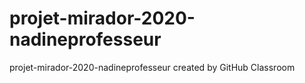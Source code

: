 # projet-mirador-2020-nadineprofesseur
projet-mirador-2020-nadineprofesseur created by GitHub Classroom

